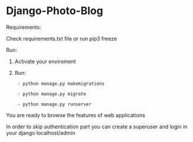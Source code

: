 # Django-Photo-Blog

Requirements:

Check requirements.txt file or run pip3 freeze

Run:

1. Activate your enviroment
2. Run: 
        
        - python manage.py makemigrations

        - python manage.py migrate
        
        - python manage.py runserver
        
You are ready to browse the features of web applications

In order to skip authentication part you can create a superuser and login in your django localhost/admin
